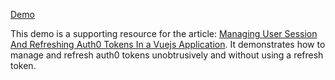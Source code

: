 [Demo](http://vue-auth0-demo.s3-website.eu-central-1.amazonaws.com)

This demo is a supporting resource for the article: [Managing User Session And Refreshing Auth0 Tokens In a Vuejs Application](https://medium.com/@giza182/managing-user-session-and-refreshing-auth0-tokens-in-a-vuejs-application-65eb29c309bc). It demonstrates how to manage and refresh auth0 tokens unobtrusively and without using a refresh token.
